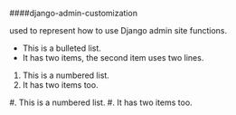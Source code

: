 ####django-admin-customization


used to represent how to use Django admin site functions.

* This is a bulleted list.
* It has two items, the second
  item uses two lines.

1. This is a numbered list.
2. It has two items too.

#. This is a numbered list.
#. It has two items too.

